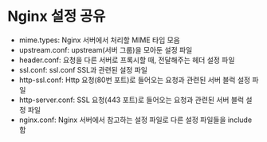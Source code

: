 # Nginx 설정 공유
- mime.types: Nginx 서버에서 처리할 MIME 타입 모음
- upstream.conf: upstream(서버 그룹)을 모아둔 설정 파일
- header.conf: 요청을 다른 서버로 프록시할 때, 전달해주는 헤더 설정 파일 
- ssl.conf: ssl.conf SSL과 관련된 설정 파일
- http-ssl.conf: Http 요청(80번 포트)로 들어오는 요청과 관련된 서버 블럭 설정 파일
- http-server.conf: SSL 요청(443 포트)로 들어오는 요청과 관련된 서버 블럭 설정 파일
- nginx.conf: Nginx 서버에서 참고하는 설정 파일로 다른 설정 파일들을 include 함

